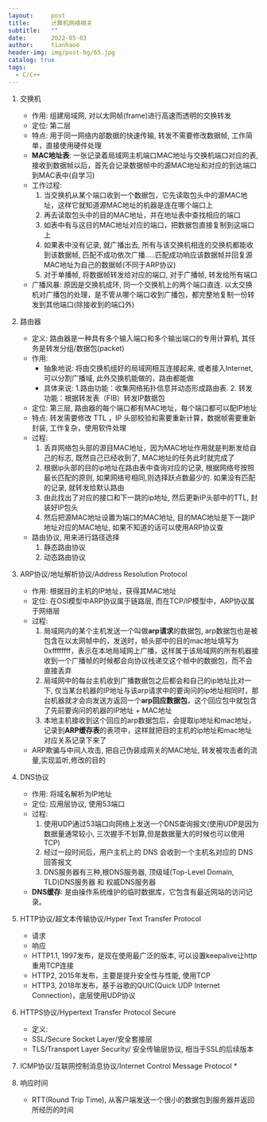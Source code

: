 ```yaml
---
layout:     post
title:      计算机网络相关
subtitle:   ""
date:       2022-05-03
author:     tianhaoo
header-img: img/post-bg/65.jpg
catalog: true
tags:
  - C/C++
---
```


1. 交换机
   * 作用: 组建局域网, 对以太网帧(frame)进行高速而透明的交换转发
   * 定位: 第二层
   * 特点: 用于同一网络内部数据的快速传输, 转发不需要修改数据帧, 工作简单，直接使用硬件处理
   * **MAC地址表**: 一张记录着局域网主机端口MAC地址与交换机端口对应的表, 接收到数据帧以后，首先会记录数据帧中的源MAC地址和对应的到达端口到MAC表中(自学习)
   * 工作过程:
     1. 当交换机从某个端口收到一个数据包，它先读取包头中的源MAC地址，这样它就知道源MAC地址的机器是连在哪个端口上
     2. 再去读取包头中的目的MAC地址，并在地址表中查找相应的端口
     3. 如表中有与这目的MAC地址对应的端口，把数据包直接复制到这端口上
     4. 如果表中没有记录, 就广播出去, 所有与该交换机相连的交换机都能收到该数据帧, 匹配不成功依次广播.....匹配成功响应该数据帧并回复源MAC地址为自己的数据帧(不同于ARP协议)
     5. 对于单播帧, 将数据帧转发给对应的端口, 对于广播帧, 转发给所有端口
   * 广播风暴: 原因是交换机成环, 同一个交换机上的两个端口直连. 以太交换机对广播包的处理，是不管从哪个端口收到广播包，都完整地复制一份转发到其他端口(除接收到的端口外)

2. 路由器
   * 定义: 路由器是一种具有多个输入端口和多个输出端口的专用计算机, 其任务是转发分组/数据包(packet)
   * 作用: 
     * 抽象地说: 将由交换机组好的局域网相互连接起来, 或者接入Internet, 可以分割广播域, 此外交换机能做的，路由都能做 
     * 具体来说: 1.路由功能：收集网络拓扑信息并动态形成路由表. 2. 转发功能：根据转发表（FIB）转发IP数据包
   * 定位: 第三层, 路由器的每个端口都有MAC地址，每个端口都可以配IP地址
   * 特点: 转发需要修改 TTL ，IP 头部校验和需要重新计算，数据帧需要重新封装, 工作复杂，使用软件处理
   * 过程:
      1. 丢弃网络包头部的源目MAC地址，因为MAC地址作用就是判断发给自己的标志, 既然自己已经收到了, MAC地址的任务此时就完成了
      2. 根据ip头部的目的ip地址在路由表中查询对应的记录, 根据网络号按照最长匹配的原则, 如果网络号相同,则选择跃点数最少的. 如果没有匹配的记录, 就转发给默认路由
      3. 由此找出了对应的接口和下一跳的ip地址, 然后更新IP头部中的TTL, 封装好IP包头
      4. 然后把源MAC地址设置为端口的MAC地址, 目的MAC地址是下一跳IP地址对应的MAC地址, 如果不知道的话可以使用ARP协议查
   * 路由协议, 用来进行路径选择
      1. 静态路由协议
      2. 动态路由协议



3. ARP协议/地址解析协议/Address Resolution Protocol
   * 作用: 根据目的主机的IP地址，获得其MAC地址
   * 定位: 在OSI模型中ARP协议属于链路层, 而在TCP/IP模型中，ARP协议属于网络层
   * 过程: 
      1. 局域网内的某个主机发送一个叫做**arp请求**的数据包, arp数据包也是被包含在以太网帧中的，发送时，帧头部中的目的mac地址填写为0xffffffff，表示在本地局域网上广播，这样属于该局域网的所有机器接收到一个广播帧的时候都会向协议栈递交这个帧中的数据包，而不会直接丢弃
      2. 局域网中的每台主机收到广播数据包之后都会和自己的ip地址比对一下, 仅当某台机器的IP地址与该arp请求中的要询问的ip地址相同时，那台机器就才会向发送方返回一个**arp回应数据包**，这个回应包中就包含了先前要询问的机器的IP地址 + MAC地址
      3. 本地主机接收到这个回应的arp数据包后，会提取ip地址和mac地址，记录到**ARP缓存表**的表项中，这样就把目的主机的ip地址和mac地址对应关系记录下来了
   * ARP欺骗与中间人攻击, 把自己伪装成网关的MAC地址, 转发被攻击者的流量,实现监听,修改的目的

4. DNS协议
   * 作用: 将域名解析为IP地址
   * 定位: 应用层协议, 使用53端口
   * 过程: 
      1. 使用UDP通过53端口向网络上发送一个DNS查询报文(使用UDP是因为数据量通常较小, 三次握手不划算,但是数据量大的时候也可以使用TCP)
      2. 经过一段时间后，用户主机上的 DNS 会收到一个主机名对应的 DNS 回答报文
      3. DNS服务器有三种,根DNS服务器, 顶级域(Top-Level Domain, TLD)DNS服务器 和 权威DNS服务器 
   * **DNS缓存**: 是由操作系统维护的临时数据库，它包含有最近网站的访问记录。

5. HTTP协议/超文本传输协议/Hyper Text Transfer Protocol
   * 请求
   * 响应
   * HTTP1.1, 1997发布，是现在使用最广泛的版本, 可以设置keepalive让http重用TCP连接
   * HTTP2, 2015年发布，主要是提升安全性与性能, 使用TCP
   * HTTP3, 2018年发布，基于谷歌的QUIC(Quick UDP Internet Connection)，底层使用UDP协议


6. HTTPS协议/Hypertext Transfer Protocol Secure
   * 定义: 
   * SSL/Secure Socket Layer/安全套接层
   * TLS/Transport Layer Security/ 安全传输层协议, 相当于SSL的后续版本




7. ICMP协议/互联网控制消息协议/Internet Control Message Protocol
   * 

8.  响应时间
    * RTT(Round Trip Time), 从客户端发送一个很小的数据包到服务器并返回所经历的时间


